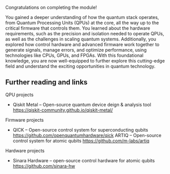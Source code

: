 
Congratulations on completing the module!

You gained a deeper understanding of how the quantum stack operates, from Quantum Processing Units (QPUs) at the core, all the way up to the critical firmware that controls them. You learned about the hardware requirements, such as the precision and isolation needed to operate QPUs, as well as the challenges in scaling quantum systems. Additionally, you explored how control hardware and advanced firmware work together to generate signals, manage errors, and optimize performance, using technologies like CPUs, GPUs, and FPGAs. With this foundational knowledge, you are now well-equipped to further explore this cutting-edge field and understand the exciting opportunities in quantum technology.

## Further reading and links

QPU projects
- Qiskit Metal – Open-source quantum device deign & analysis tool https://qiskit-community.github.io/qiskit-metal/ 

Firmware projects
- QICK – Open-source control system for superconducting qubits https://github.com/openquantumhardware/qick  ARTIQ – Open-source control system for atomic qubits https://github.com/m-labs/artiq 

Hardware projects
- Sinara Hardware – open-source control hardware for atomic qubits https://github.com/sinara-hw
